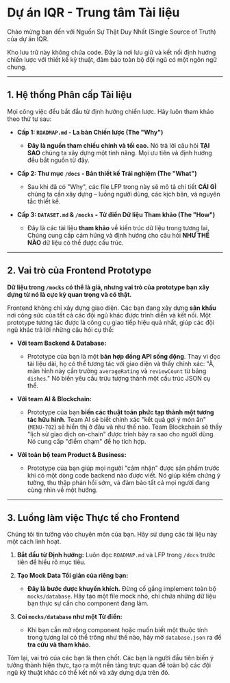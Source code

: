 # Dự án IQR - Trung tâm Tài liệu

Chào mừng bạn đến với Nguồn Sự Thật Duy Nhất (Single Source of Truth) của dự án IQR.

Kho lưu trữ này không chứa code. Đây là nơi lưu giữ và kết nối định hướng chiến lược với thiết kế kỹ thuật, đảm bảo toàn bộ đội ngũ có một ngôn ngữ chung.

---

## 1. Hệ thống Phân cấp Tài liệu

Mọi công việc đều bắt đầu từ định hướng chiến lược. Hãy luôn tham khảo theo thứ tự sau:

*   **Cấp 1: `ROADMAP.md` - La bàn Chiến lược (The "Why")**
    *   **Đây là nguồn tham chiếu chính và tối cao.** Nó trả lời câu hỏi **TẠI SAO** chúng ta xây dựng một tính năng. Mọi ưu tiên và định hướng đều bắt nguồn từ đây.

*   **Cấp 2: Thư mục `/docs` - Bản thiết kế Trải nghiệm (The "What")**
    *   Sau khi đã có "Why", các file LFP trong này sẽ mô tả chi tiết **CÁI GÌ** chúng ta cần xây dựng – luồng người dùng, các kịch bản, và nguyên tắc thiết kế.

*   **Cấp 3: `DATASET.md` & `/mocks` - Từ điển Dữ liệu Tham khảo (The "How")**
    *   Đây là các tài liệu **tham khảo** về kiến trúc dữ liệu trong tương lai. Chúng cung cấp cảm hứng và định hướng cho câu hỏi **NHƯ THẾ NÀO** dữ liệu có thể được cấu trúc.

---

## 2. Vai trò của Frontend Prototype

**Dữ liệu trong `/mocks` có thể là giả, nhưng vai trò của prototype bạn xây dựng từ nó là cực kỳ quan trọng và có thật.**

Frontend không chỉ xây dựng giao diện. Các bạn đang xây dựng **sân khấu** nơi công sức của tất cả các đội ngũ khác được trình diễn và kết nối. Một prototype tương tác được là công cụ giao tiếp hiệu quả nhất, giúp các đội ngũ khác trả lời những câu hỏi cụ thể:

*   **Với team Backend & Database:**
    *   Prototype của bạn là một **bản hợp đồng API sống động**. Thay vì đọc tài liệu dài, họ có thể tương tác với giao diện và thấy chính xác: "À, màn hình này cần trường `averageRating` và `reviewCount` từ bảng `dishes`." Nó biến yêu cầu trừu tượng thành một cấu trúc JSON cụ thể.

*   **Với team AI & Blockchain:**
    *   Prototype của bạn **biến các thuật toán phức tạp thành một tương tác hữu hình**. Team AI sẽ biết chính xác "kết quả gợi ý món ăn" (`MENU-702`) sẽ hiển thị ở đâu và như thế nào. Team Blockchain sẽ thấy "lịch sử giao dịch on-chain" được trình bày ra sao cho người dùng. Nó cung cấp "điểm chạm" để họ tích hợp.

*   **Với toàn bộ team Product & Business:**
    *   Prototype của bạn giúp mọi người "cảm nhận" được sản phẩm trước khi có một dòng code backend nào được viết. Nó giúp kiểm chứng ý tưởng, thu thập phản hồi sớm, và đảm bảo tất cả mọi người đang cùng nhìn về một hướng.

---

## 3. Luồng làm việc Thực tế cho Frontend

Chúng tôi tin tưởng vào chuyên môn của bạn. Hãy sử dụng các tài liệu này một cách linh hoạt.

1.  **Bắt đầu từ Định hướng:** Luôn đọc `ROADMAP.md` và LFP trong `/docs` trước tiên để hiểu rõ mục tiêu.

2.  **Tạo Mock Data Tối giản của riêng bạn:**
    *   **Đây là bước được khuyến khích.** Đừng cố gắng implement toàn bộ `mocks/database`. Hãy tạo một file mock nhỏ, chỉ chứa những dữ liệu bạn thực sự cần cho component đang làm.

3.  **Coi `mocks/database` như một Từ điển:**
    *   Khi bạn cần mở rộng component hoặc muốn biết một thuộc tính trong tương lai có thể trông như thế nào, hãy mở `database.json` ra để **tra cứu và tham khảo**.

Tóm lại, vai trò của các bạn là then chốt. Các bạn là người đầu tiên biến ý tưởng thành hiện thực, tạo ra một nền tảng trực quan để toàn bộ các đội ngũ kỹ thuật khác có thể kết nối và xây dựng dựa trên đó.

